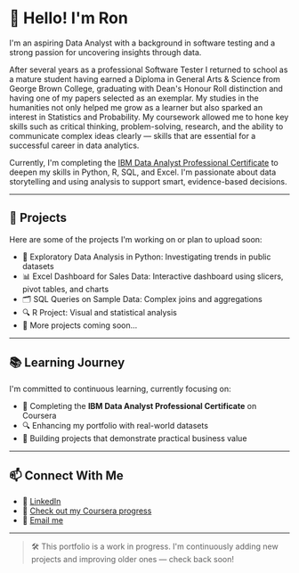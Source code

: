 # 👋 Hello! I'm Ron

I'm an aspiring Data Analyst with a background in software testing and a strong passion for uncovering insights through data. 

After several years as a professional Software Tester I returned to school as a mature student having earned a Diploma in General Arts & Science from George Brown College, graduating with Dean's Honour Roll distinction and having one of my papers selected as an exemplar. My studies in the humanities not only helped me grow as a learner but also sparked an interest in Statistics and Probability. My coursework allowed me to hone key skills such as critical thinking, problem-solving, research, and the ability to communicate complex ideas clearly — skills that are essential for a successful career in data analytics.

Currently, I'm completing the [IBM Data Analyst Professional Certificate](https://www.coursera.org/professional-certificates/ibm-data-analyst) to deepen my skills in Python, R, SQL, and Excel. I'm passionate about data storytelling and using analysis to support smart, evidence-based decisions.

---

## 🚀 Projects

Here are some of the projects I'm working on or plan to upload soon:

- 🐍 Exploratory Data Analysis in Python: Investigating trends in public datasets  
- 📊 Excel Dashboard for Sales Data: Interactive dashboard using slicers, pivot tables, and charts  
- 🗂️ SQL Queries on Sample Data: Complex joins and aggregations  
- 🔍 R Project: Visual and statistical analysis  
- 🚧 More projects coming soon...

---

## 📚 Learning Journey

I'm committed to continuous learning, currently focusing on:
- 📘 Completing the **IBM Data Analyst Professional Certificate** on Coursera
- 🔍 Enhancing my portfolio with real-world datasets
- 📂 Building projects that demonstrate practical business value

---

## 📫 Connect With Me

- 💼 [LinkedIn](https://www.linkedin.com/in/mannron/)  
- 🧠 [Check out my Coursera progress](https://www.coursera.org/learner/ron-mann-8063)  
- 📧 [Email me](mailto:mannrj@protonmail.com)  

---

> 🛠️ This portfolio is a work in progress. I'm continuously adding new projects and improving older ones — check back soon!
